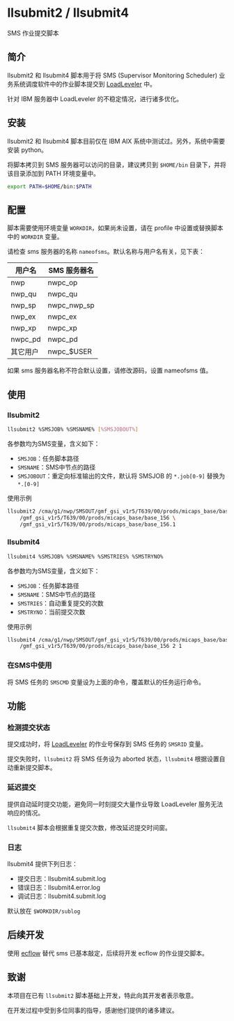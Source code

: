# llsubmit2 / llsubmit4

SMS 作业提交脚本

## 简介

llsubmit2 和 llsubmit4 脚本用于将 SMS (Supervisor Monitoring Scheduler) 业务系统调度软件中的作业脚本提交到 [LoadLeveler](#) 中。

针对 IBM 服务器中 LoadLeveler 的不稳定情况，进行诸多优化。

## 安装

llsubmit2 和 llsubmit4 脚本目前仅在 IBM AIX 系统中测试过。另外，系统中需要安装 python。

将脚本拷贝到 SMS 服务器可以访问的目录，建议拷贝到 `$HOME/bin` 目录下，并将该目录添加到 PATH 环境变量中。

```bash
export PATH=$HOME/bin:$PATH
```

## 配置

脚本需要使用环境变量 `WORKDIR`，如果尚未设置，请在 profile 中设置或替换脚本中的 `WORKDIR` 变量。

请检查 sms 服务器的名称 `nameofsms`。默认名称与用户名有关，见下表：

用户名 | SMS 服务器名 |
------------ | ------------- |
nwp | nwpc_op |
nwp_qu | nwpc_qu |
nwp_sp | nwpc_nwp_sp |
nwp_ex | nwpc_ex |
nwp_xp | nwpc_xp | |
nwpc_pd | nwpc_pd |
其它用户 | nwpc_$USER |

如果 sms 服务器名称不符合默认设置，请修改源码，设置 nameofsms 值。

## 使用

### llsubmit2

```bash
llsubmit2 %SMSJOB% %SMSNAME% [%SMSJOBOUT%]
```

各参数均为SMS变量，含义如下：

  * `SMSJOB`：任务脚本路径
  * `SMSNAME`：SMS中节点的路径
  * `SMSJOBOUT`：重定向标准输出的文件，默认将 SMSJOB 的 `*.job[0-9]` 替换为 `*.[0-9]`

使用示例

```bash
llsubmit2 /cma/g1/nwp/SMSOUT/gmf_gsi_v1r5/T639/00/prods/micaps_base/base_156.job1 \
    /gmf_gsi_v1r5/T639/00/prods/micaps_base/base_156 \
    /gmf_gsi_v1r5/T639/00/prods/micaps_base/base_156.1
```

### llsubmit4

```bash
llsubmit4 %SMSJOB% %SMSNAME% %SMSTRIES% %SMSTRYNO% 
```

各参数均为SMS变量，含义如下：

  * `SMSJOB`：任务脚本路径
  * `SMSNAME`：SMS中节点的路径
  * `SMSTRIES`：自动重复提交的次数
  * `SMSTRYNO`：当前提交次数

使用示例

```bash
llsubmit4 /cma/g1/nwp/SMSOUT/gmf_gsi_v1r5/T639/00/prods/micaps_base/base_156.job1 \
    /gmf_gsi_v1r5/T639/00/prods/micaps_base/base_156 2 1
```

### 在SMS中使用

将 SMS 任务的 `SMSCMD` 变量设为上面的命令，覆盖默认的任务运行命令。

## 功能

### 检测提交状态

提交成功时，将 [LoadLeveler](#) 的作业号保存到 SMS 任务的 `SMSRID` 变量。

提交失败时，`llsubmit2` 将 SMS 任务设为 aborted 状态，`llsubmit4` 根据设置自动重新提交脚本。

### 延迟提交

提供自动延时提交功能，避免同一时刻提交大量作业导致 LoadLeveler 服务无法响应的情况。

`llsubmit4` 脚本会根据重复提交次数，修改延迟提交时间窗。

### 日志

llsubmit4 提供下列日志：

  * 提交日志：llsubmit4.submit.log
  * 错误日志：llsubmit4.error.log
  * 调试日志：llsubmit4.submit.log

默认放在 `$WORKDIR/sublog`

## 后续开发

使用 [ecflow](#) 替代 sms 已基本敲定，后续将开发 ecflow 的作业提交脚本。

## 致谢

本项目在已有 `llsubmit2` 脚本基础上开发，特此向其开发者表示敬意。

在开发过程中受到多位同事的指导，感谢他们提供的诸多建议。

[ecflow]: https://software.ecmwf.int/wiki/display/ECFLOW/Home
[LoadLeveler]: http://www.ibm.com/systems/power/software/loadleveler/